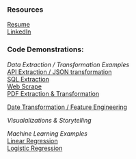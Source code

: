 ### Resources
[Resume](https://github.com/dlagit2quit/Portfolio/blob/b0cb324805903ffe35298406f451cc8da977f371/docs/ds_res_1.pdf)  
[LinkedIn](https://www.linkedin.com/in/dan-ladd-1b4b96154/)

### Code Demonstrations:  
*Data Extraction / Transformation Examples*  
[API Extraction / JSON transformation](https://htmlpreview.github.io/?https://raw.githubusercontent.com/dlagit2quit/Portfolio/refs/heads/main/docs/api_extraction.html)  
[SQL Extraction](https://htmlpreview.github.io/?https://raw.githubusercontent.com/dlagit2quit/Portfolio/refs/heads/main/docs/sql_extraction.html)  
[Web Scrape](https://htmlpreview.github.io/?https://raw.githubusercontent.com/dlagit2quit/Portfolio/refs/heads/main/docs/web_scrape_r.html)   
[PDF Extraction & Transformation](https://htmlpreview.github.io/?https://raw.githubusercontent.com/dlagit2quit/Portfolio/refs/heads/main/docs/pdf_extract_transform.html)
<!--[Joining]()--> 
[Date Transformation / Feature Engineering](https://htmlpreview.github.io/?https://raw.githubusercontent.com/dlagit2quit/Portfolio/refs/heads/main/docs/date_manipulation.html)  
<!--[Feature Engineering]()-->

<!--*Analysis Examples*  
[Desc Stats]()  
[Inf Stats]()  
[Outlier Detection]()  
[Correlation]()
 Full EDA alternative? -->

*Visualalizations & Storytelling*  
<!-- [Univariate]()  
[Multivariate]()  
[Distribution]()  
[Correlation]()  
[Heatmap]()  
[Three-Dimensional Bar Plot]() -->

*Machine Learning Examples*  
[Linear Regression](https://htmlpreview.github.io/?https://raw.githubusercontent.com/dlagit2quit/Portfolio/refs/heads/main/docs/student_performance_lm.html)  
[Logistic Regression](https://htmlpreview.github.io/?https://raw.githubusercontent.com/dlagit2quit/Portfolio/refs/heads/main/docs/log_reg_ex.html)  


<!--[Descision Tree]()  
[Random Forrest]()  
[KNN]()  
[Naive Bayes]()  
[XG Boost]()  
[SVM]()  

  
*Loading Examples*  
[Local Storage]()-->
